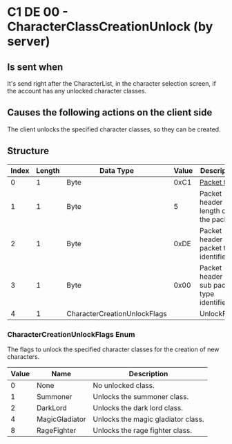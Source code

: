 # C1 DE 00 - CharacterClassCreationUnlock (by server)

## Is sent when

It's send right after the CharacterList, in the character selection screen, if the account has any unlocked character classes.

## Causes the following actions on the client side

The client unlocks the specified character classes, so they can be created.

## Structure

| Index | Length | Data Type | Value | Description |
|-------|--------|-----------|-------|-------------|
| 0 | 1 |   Byte   | 0xC1  | [Packet type](PacketTypes.md) |
| 1 | 1 |    Byte   |   5   | Packet header - length of the packet |
| 2 | 1 |    Byte   | 0xDE  | Packet header - packet type identifier |
| 3 | 1 |    Byte   | 0x00  | Packet header - sub packet type identifier |
| 4 | 1 | CharacterCreationUnlockFlags |  | UnlockFlags |

### CharacterCreationUnlockFlags Enum

The flags to unlock the specified character classes for the creation of new characters.

| Value | Name | Description |
|-------|------|-------------|
| 0 | None | No unlocked class. |
| 1 | Summoner | Unlocks the summoner class. |
| 2 | DarkLord | Unlocks the dark lord class. |
| 4 | MagicGladiator | Unlocks the magic gladiator class. |
| 8 | RageFighter | Unlocks the rage fighter class. |